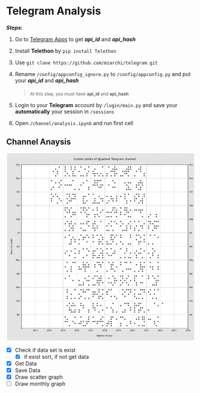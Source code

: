 # Telegram Analysis

***Steps:***
1. Go to [Telegram Apps](https://my.telegram.org/auth?to=apps) to get **_api_id_** and **_api_hash_**

2. Install **Telethon** by ```pip install Telethon```

3. Use ```git clone https://github.com/mzarchi/telegram.git```

4. Rename ```/config/appconfig_ignore.py``` to ```/config/appconfig.py``` and put your **_api_id_** and **_api_hash_**
    > <sub>At this step, you must have **api_id** and **api_hash**</sub>

5. Login to your **Telegram** account by ```/login/main.py``` and save your **automatically** your session in ```/sessions```

6. Open ```/channel/analysis.ipynb``` and run first cell

## Channel Anaysis
<p align="center">
<img src="./assets/images/plot-1.jpg" width="500" height="500">
</p>

- [x] Check if data set is exist
    - [x] if exist sort, if not get data
- [x] Get Data
- [x] Save Data
- [x] Draw scatter graph
- [ ] Draw monthly graph